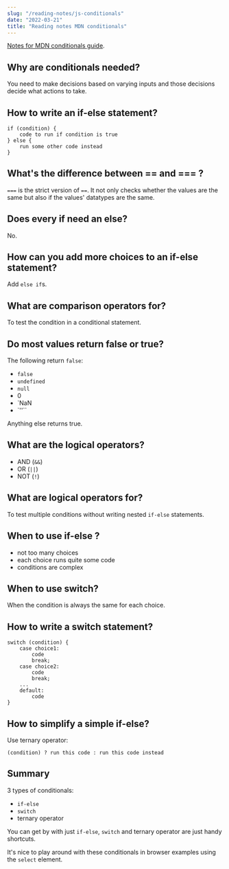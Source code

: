 ```yaml
---
slug: "/reading-notes/js-conditionals"
date: "2022-03-21"
title: "Reading notes MDN conditionals"
---
```


[Notes for MDN conditionals guide](https://developer.mozilla.org/en-US/docs/Learn/JavaScript/Building_blocks/conditionals).

## Why are conditionals needed?

You need to make decisions based on varying inputs and those decisions decide what actions to take.

## How to write an if-else statement?

```
if (condition) {
	code to run if condition is true
} else {
	run some other code instead
}
```

## What's the difference between == and === ?

`===` is the strict version of `==`. It not only checks whether the values are the same but also if the values' datatypes are the same.

## Does every if need an else?

No.

## How can you add more choices to an if-else statement?

Add `else if`s.

## What are comparison operators for?

To test the condition in a conditional statement.

## Do most values return false or true?

The following return `false`:
- `false`
- `undefined`
- `null`
- 0
- `NaN
- `''``

Anything else returns true.

## What are the logical operators?

- AND (`&&`)
- OR (`||`)
- NOT (`!`)

## What are logical operators for?

To test multiple conditions without writing nested `if-else` statements.

## When to use if-else ?

- not too many choices
- each choice runs quite some code
- conditions are complex

## When to use switch?

When the condition is always the same for each choice.

## How to write a switch statement?

```
switch (condition) {
	case choice1:
		code
		break;
	case choice2:
		code
		break;
	...
	default:
		code
}
```

## How to simplify a simple if-else?

Use ternary operator:

```
(condition) ? run this code : run this code instead
```

## Summary

3 types of conditionals:
- `if-else`
- `switch`
- ternary operator

You can get by with just `if-else`, `switch` and ternary operator are just handy shortcuts.

It's nice to play around with these conditionals in browser examples using the `select` element.